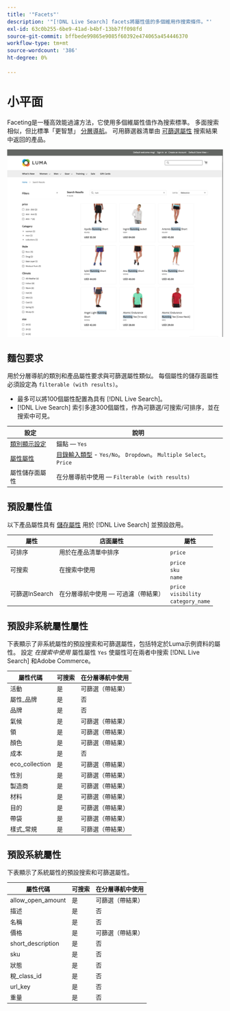 ```yaml
---
title: '"Facets"'
description: '"[!DNL Live Search] facets將屬性值的多個維用作搜索條件。"'
exl-id: 63c0b255-6be9-41ad-b4bf-13bb7ff098fd
source-git-commit: bffbede99865e9085f60392e474065a454446370
workflow-type: tm+mt
source-wordcount: '386'
ht-degree: 0%

---
```


# 小平面

Faceting是一種高效能過濾方法，它使用多個維屬性值作為搜索標準。 多面搜索相似，但比標準「更智慧」 [分層導航](https://docs.magento.com/user-guide/catalog/navigation-layered.html)。 可用篩選器清單由 [可篩選屬性](https://docs.magento.com/user-guide/catalog/navigation-layered-filterable-attributes.html) 搜索結果中返回的產品。

![篩選的搜索結果](assets/storefront-search-results-run.png)

## 麵包要求

用於分層導航的類別和產品屬性要求與可篩選屬性類似。 每個屬性的儲存面屬性必須設定為 `filterable (with results)`。

* 最多可以將100個屬性配置為具有 [!DNL Live Search]。
* [!DNL Live Search] 索引多達300個屬性，作為可篩選/可搜索/可排序，並在搜索中可見。

| 設定 | 說明 |
|--- |--- |
| [類別顯示設定](https://docs.magento.com/user-guide/catalog/categories-display-settings.html) | 錨點 —  `Yes` |
| [屬性屬性](https://docs.magento.com/user-guide/stores/attribute-product-create.html) | [目錄輸入類型](https://docs.magento.com/user-guide/stores/attributes-input-types.html) - `Yes/No`。 `Dropdown`。 `Multiple Select`。 `Price` |
| 屬性儲存面屬性 | 在分層導航中使用 —  `Filterable (with results)` |

## 預設屬性值

以下產品屬性具有 [儲存屬性](https://docs.magento.com/user-guide/stores/attributes-product.html) 用於 [!DNL Live Search] 並預設啟用。

| 屬性 | 店面屬性 | 屬性 |
|---|---|---|
| 可排序 | 用於在產品清單中排序 | `price` |
| 可搜索 | 在搜索中使用 | `price` <br />`sku`<br />`name` |
| 可篩選InSearch | 在分層導航中使用 — 可過濾（帶結果） | `price`<br />`visibility`<br />`category_name` |

## 預設非系統屬性屬性

下表顯示了非系統屬性的預設搜索和可篩選屬性，包括特定於Luma示例資料的屬性。 設定 *在搜索中使用* 屬性屬性 `Yes` 使屬性可在兩者中搜索 [!DNL Live Search] 和Adobe Commerce。

| 屬性代碼 | 可搜索 | 在分層導航中使用 |
|--- |--- |--- |
| 活動 | 是 | 可篩選（帶結果） |
| 屬性_品牌 | 是 | 否 |
| 品牌 | 是 | 否 |
| 氣候 | 是 | 可篩選（帶結果） |
| 領 | 是 | 可篩選（帶結果） |
| 顏色 | 是 | 可篩選（帶結果） |
| 成本 | 是 | 否 |
| eco_collection | 是 | 可篩選（帶結果） |
| 性別 | 是 | 可篩選（帶結果） |
| 製造商 | 是 | 可篩選（帶結果） |
| 材料 | 是 | 可篩選（帶結果） |
| 目的 | 是 | 可篩選（帶結果） |
| 帶袋 | 是 | 可篩選（帶結果） |
| 樣式_常規 | 是 | 可篩選（帶結果） |

## 預設系統屬性

下表顯示了系統屬性的預設搜索和可篩選屬性。

| 屬性代碼 | 可搜索 | 在分層導航中使用 |
|--- |--- |--- |
| allow_open_amount | 是 | 可篩選（帶結果） |
| 描述 | 是 | 否 |
| 名稱 | 是 | 否 |
| 價格 | 是 | 可篩選（帶結果） |
| short_description | 是 | 否 |
| sku | 是 | 否 |
| 狀態 | 是 | 否 |
| 稅_class_id | 是 | 否 |
| url_key | 是 | 否 |
| 重量 | 是 | 否 |
